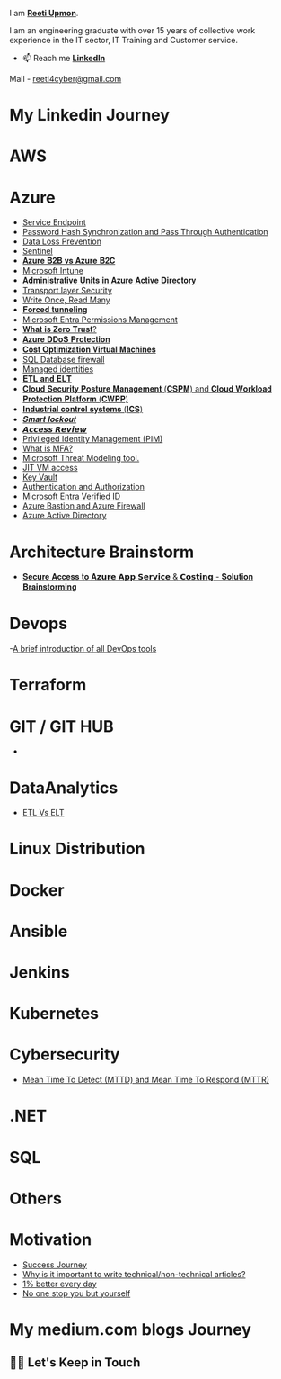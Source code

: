 I am **[Reeti Upmon](https://www.linkedin.com/in/reetiu/)**. 

I am an engineering graduate with over 15 years of collective work experience in the IT sector,  IT Training and Customer service. 



- :mailbox: Reach me **[LinkedIn](https://www.linkedin.com/in/reetiu/)** 



Mail - reeti4cyber@gmail.com

# My Linkedin Journey

# AWS


# Azure
- [Service Endpoint](https://www.linkedin.com/posts/reetiu_azuresecurity-serviceendpoint-azure-activity-7025428641425625088-nQW4?utm_source=share&utm_medium=member_desktop)
- [Password Hash Synchronization and Pass Through Authentication](https://www.linkedin.com/posts/reetiu_security-azuresecurity-azuread-activity-7026810366714142720-pPss?utm_source=share&utm_medium=member_desktop)
- [Data Loss Prevention](https://www.linkedin.com/posts/reetiu_azure-azuresecurity-dlp-activity-7038783647734255617-ds_I?utm_source=share&utm_medium=member_desktop)
- [Sentinel](https://www.linkedin.com/posts/reetiu_image-microsoft-azure-activity-7038440632633217024-4qHS?utm_source=share&utm_medium=member_desktop)
- [𝐀𝐳𝐮𝐫𝐞 𝐁𝟐𝐁 𝐯𝐬 𝐀𝐳𝐮𝐫𝐞 𝐁𝟐𝐂](https://www.linkedin.com/posts/reetiu_azure-identity-azureactivedirectory-activity-7038094733021220864-fuII?utm_source=share&utm_medium=member_desktop)
- [Microsoft Intune](https://www.linkedin.com/posts/reetiu_azure-microsoftazure-intune-activity-7037687625339596800-K60J?utm_source=share&utm_medium=member_desktop)
- [𝐀𝐝𝐦𝐢𝐧𝐢𝐬𝐭𝐫𝐚𝐭𝐢𝐯𝐞 𝐔𝐧𝐢𝐭𝐬 𝐢𝐧 𝐀𝐳𝐮𝐫𝐞 𝐀𝐜𝐭𝐢𝐯𝐞 𝐃𝐢𝐫𝐞𝐜𝐭𝐨𝐫𝐲](https://www.linkedin.com/posts/reetiu_azure-azuresecurity-identity-activity-7035520085679099904-obMQ?utm_source=share&utm_medium=member_desktop)
- [Transport layer Security ](https://www.linkedin.com/posts/reetiu_security-tls-cloudnloud-activity-7034085705106563072-tfz-?utm_source=share&utm_medium=member_desktop)
- [Write Once, Read Many](https://www.linkedin.com/posts/reetiu_azure-blobstorage-cloudnloud-activity-7033367071065337857-JC11?utm_source=share&utm_medium=member_desktop)
- [𝐅𝐨𝐫𝐜𝐞𝐝 𝐭𝐮𝐧𝐧𝐞𝐥𝐢𝐧𝐠](https://www.linkedin.com/posts/reetiu_hey-connections-lets-learn-and-grow-activity-7031890162280226816-1ypn?utm_source=share&utm_medium=member_desktop)
- [Microsoft Entra Permissions Management](https://www.linkedin.com/posts/reetiu_microsoftsecurity-microsoftentra-activity-7031534899308224513-UBGo?utm_source=share&utm_medium=member_desktop)
- [𝐖𝐡𝐚𝐭 𝐢𝐬 𝐙𝐞𝐫𝐨 𝐓𝐫𝐮𝐬𝐭?](https://www.linkedin.com/posts/reetiu_azure-azuresecurity-identity-activity-7029939993468968960-febR?utm_source=share&utm_medium=member_desktop)
- [𝐀𝐳𝐮𝐫𝐞 𝐃𝐃𝐨𝐒 𝐏𝐫𝐨𝐭𝐞𝐜𝐭𝐢𝐨𝐧](https://www.linkedin.com/posts/reetiu_security-azuresecurity-learning-activity-7029338778641068032-9a3B?utm_source=share&utm_medium=member_desktop)
- [𝐂𝐨𝐬𝐭 𝐎𝐩𝐭𝐢𝐦𝐢𝐳𝐚𝐭𝐢𝐨𝐧 𝐕𝐢𝐫𝐭𝐮𝐚𝐥 𝐌𝐚𝐜𝐡𝐢𝐧𝐞𝐬](https://www.linkedin.com/posts/reetiu_hey-connections-lets-learn-and-activity-7028664890391220224-Ak7Z?utm_source=share&utm_medium=member_desktop)
- [SQL Database firewall](https://www.linkedin.com/posts/reetiu_image-azuresecurity-azuresql-activity-7028321697871130624-Z9TJ?utm_source=share&utm_medium=member_desktop)
- [Managed identities](https://www.linkedin.com/posts/reetiu_azure-azuresecurity-identity-activity-7027525830851387392-nGEh?utm_source=share&utm_medium=member_desktop)
- [𝐄𝐓𝐋 𝐚𝐧𝐝 𝐄𝐋𝐓](https://www.linkedin.com/posts/reetiu_imagecourtesy-elt-etl-activity-7025736556745302016-sAar?utm_source=share&utm_medium=member_desktop)
- [𝐂𝐥𝐨𝐮𝐝 𝐒𝐞𝐜𝐮𝐫𝐢𝐭𝐲 𝐏𝐨𝐬𝐭𝐮𝐫𝐞 𝐌𝐚𝐧𝐚𝐠𝐞𝐦𝐞𝐧𝐭 (𝐂𝐒𝐏𝐌) and 𝐂𝐥𝐨𝐮𝐝 𝐖𝐨𝐫𝐤𝐥𝐨𝐚𝐝 𝐏𝐫𝐨𝐭𝐞𝐜𝐭𝐢𝐨𝐧 𝐏𝐥𝐚𝐭𝐟𝐨𝐫𝐦 (𝐂𝐖𝐏𝐏)](https://www.linkedin.com/posts/reetiu_microsoft-microsoftsecurity-microsoftdefender-activity-7024306527528239104-b81R?utm_source=share&utm_medium=member_desktop)
- [𝐈𝐧𝐝𝐮𝐬𝐭𝐫𝐢𝐚𝐥 𝐜𝐨𝐧𝐭𝐫𝐨𝐥 𝐬𝐲𝐬𝐭𝐞𝐦𝐬 (𝐈𝐂𝐒)](https://www.linkedin.com/posts/reetiu_securityawareness-icscybersecurity-nist-activity-7023895065118822400-NWXm?utm_source=share&utm_medium=member_desktop)
- [𝑺𝒎𝒂𝒓𝒕 𝒍𝒐𝒄𝒌𝒐𝒖𝒕](https://www.linkedin.com/posts/reetiu_hey-connections-lets-learn-and-grow-activity-7023557668489347072-oxZu?utm_source=share&utm_medium=member_desktop)
- [𝘼𝙘𝙘𝙚𝙨𝙨 𝙍𝙚𝙫𝙞𝙚𝙬](https://www.linkedin.com/posts/reetiu_hey-connections-lets-learn-and-grow-activity-7023165778036199424--JOq?utm_source=share&utm_medium=member_desktop)
- [Privileged Identity Management (PIM)](https://www.linkedin.com/posts/reetiu_hey-connections-lets-learn-and-grow-activity-7022265254260727809-YLLc?utm_source=share&utm_medium=member_desktop)
- [What is MFA?](https://www.linkedin.com/posts/reetiu_hey-connections-lets-learn-and-grow-activity-7021760953687937024-3jTO?utm_source=share&utm_medium=member_desktop)
- [Microsoft Threat Modeling tool.](https://www.linkedin.com/posts/reetiu_connections-activity-7021021129540599808-TSqV?utm_source=share&utm_medium=member_desktop)
- [JIT VM access](https://www.linkedin.com/posts/activity-7020604660071747584-S0Fb?utm_source=share&utm_medium=member_desktop)
- [Key Vault](https://www.linkedin.com/posts/activity-7019472903855333376-Rei-?utm_source=share&utm_medium=member_desktop)
- [Authentication and Authorization](https://www.linkedin.com/posts/activity-7019196094081351680-OuRI?utm_source=share&utm_medium=member_desktop)
- [Microsoft Entra Verified ID](https://www.linkedin.com/feed/update/urn:li:activity:7018016900458717184?utm_source=share&utm_medium=member_desktop)
- [Azure Bastion and Azure Firewall](https://www.linkedin.com/posts/activity-7017457921261277185-Cz7v?utm_source=share&utm_medium=member_desktop)
- [Azure Active Directory ](https://www.linkedin.com/feed/update/urn:li:activity:7015529946362105856?utm_source=share&utm_medium=member_desktop)
# Architecture Brainstorm
- [𝐒𝐞𝐜𝐮𝐫𝐞 𝐀𝐜𝐜𝐞𝐬𝐬 𝐭𝐨 𝐀𝘇𝘂𝗿𝗲 𝗔𝗽𝗽 𝗦𝗲𝗿𝘃𝗶𝗰𝗲 & 𝗖𝗼𝘀𝘁𝗶𝗻𝗴 - 𝐒𝐨𝐥𝐮𝐭𝐢𝐨𝐧 𝐁𝐫𝐚𝐢𝐧𝐬𝐭𝐨𝐫𝐦𝐢𝐧𝐠](https://www.linkedin.com/posts/ramstack_secure-access-to-azure-app-service-costing-activity-7039884062760591360-D1yL?utm_source=share&utm_medium=member_desktop)
 # Devops
 -[A brief introduction of all DevOps tools](https://www.linkedin.com/feed/update/urn:li:activity:7017350006319849472?utm_source=share&utm_medium=member_desktop)

# Terraform

# GIT / GIT HUB
- 

# DataAnalytics 
- [ETL Vs ELT](https://www.linkedin.com/posts/reetiu_imagecourtesy-elt-etl-activity-7025736556745302016-sAar?utm_source=share&utm_medium=member_desktop)

# Linux Distribution

# Docker

# Ansible

# Jenkins

# Kubernetes

# Cybersecurity 
- [Mean Time To Detect (MTTD) and Mean Time To Respond (MTTR)](https://www.linkedin.com/posts/reetiu_security-incidentresponse-incidentinvestigation-activity-7024684178268950528-ID0E?utm_source=share&utm_medium=member_desktop)
# .NET

# SQL


# Others


# Motivation

- [Success Journey](https://www.linkedin.com/feed/update/urn:li:activity:7026082415521533952)
- [Why is it important to write technical/non-technical articles?](https://www.linkedin.com/posts/reetiu_motivation-learning-lifeskills-activity-7021373895291133952-0p2T?utm_source=share&utm_medium=member_desktop)
- [1% better every day](https://www.linkedin.com/posts/activity-7015657195216281600-Hzo2?utm_source=share&utm_medium=member_desktop)
- [No one stop you but yourself](https://www.linkedin.com/posts/activity-7015095946321555456-BtAF?utm_source=share&utm_medium=member_desktop)

# My medium.com blogs Journey



## 🤝🏻 Let's Keep in Touch





<br/>
